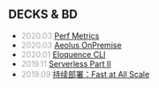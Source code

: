 ## DECKS & BD

- _2020.03_ [Perf Metrics](?perf-metrics)
- _2020.03_ [Aeolus OnPremise](?aeolus-onpremise)
- _2020.01_ [Eloquence CLI](?eloquence-cli)
- _2019.11_ [Serverless Part II](?serverless)
- _2019.09_ [持续部署：Fast at All Scale](?cd)

<style>
  em { color: #AAA; font-style: normal }
</style>
